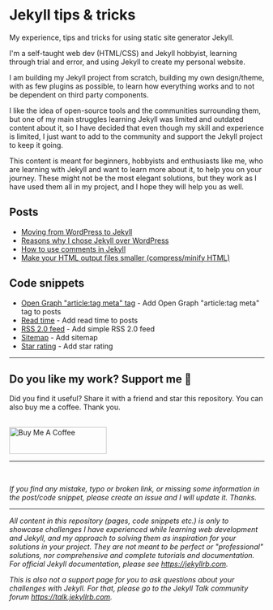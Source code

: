 # Jekyll tips & tricks

My experience, tips and tricks for using static site generator Jekyll.

I'm a self-taught web dev (HTML/CSS) and Jekyll hobbyist, learning through trial and error, and using Jekyll to create my personal website.

I am building my Jekyll project from scratch, building my own design/theme, with as few plugins as possible, to learn how everything works and to not be dependent on third party components.

I like the idea of open-source tools and the communities surrounding them, but one of my main struggles learning Jekyll was limited and outdated content about it, so I have decided that even though my skill and experience is limited, I just want to add to the community and support the Jekyll project to keep it going.

This content is meant for beginners, hobbyists and enthusiasts like me, who are learning with Jekyll and want to learn more about it, to help you on your journey. These might not be the most elegant solutions, but they work as I have used them all in my project, and I hope they will help you as well.

## Posts

- [Moving from WordPress to Jekyll](https://github.com/mareklexuan/jekyll-tips-tricks/blob/main/posts/moving-from-wordpress-to-jekyll.md)
- [Reasons why I chose Jekyll over WordPress](https://github.com/mareklexuan/jekyll-tips-tricks/blob/main/posts/reasons-why-i-chose-jekyll-over-wordpress.md)
- [How to use comments in Jekyll](https://github.com/mareklexuan/jekyll-tips-tricks/blob/main/posts/how-to-use-comments-in-jekyll.md)
- [Make your HTML output files smaller (compress/minify HTML)](https://github.com/mareklexuan/jekyll-tips-tricks/blob/main/posts/make-your-html-output-files-smaller-compress-minify-html.md)

## Code snippets

- [Open Graph "article:tag meta" tag](https://github.com/mareklexuan/jekyll-tips-tricks/blob/main/code-snippets/open-graph-meta-tag-article-tag.md) - Add Open Graph "article:tag meta" tag to posts
- [Read time](https://github.com/mareklexuan/jekyll-tips-tricks/blob/main/code-snippets/read-time.md) - Add read time to posts
- [RSS 2.0 feed](https://github.com/mareklexuan/jekyll-tips-tricks/blob/main/code-snippets/rss-2.0-feed.md) - Add simple RSS 2.0 feed
- [Sitemap](https://github.com/mareklexuan/jekyll-tips-tricks/blob/main/code-snippets/sitemap.md) - Add sitemap
- [Star rating](https://github.com/mareklexuan/jekyll-tips-tricks/blob/main/code-snippets/star-rating.md) - Add star rating

---

## Do you like my work? Support me 💓

Did you find it useful? Share it with a friend and star this repository. You can also buy me a coffee. Thank you.

<br>
<a href="https://www.buymeacoffee.com/mareklexuan" target="_blank"><img src="https://cdn.buymeacoffee.com/buttons/v2/default-yellow.png" alt="Buy Me A Coffee" style="height: 53px !important;width: 192px !important;" ></a>
<br>

---

<br>

_If you find any mistake, typo or broken link, or missing some information in the post/code snippet, please create an issue and I will update it. Thanks._
<br>

---

_All content in this repository (pages, code snippets etc.) is only to showcase challenges I have experienced while learning web development and Jekyll, and my approach to solving them as inspiration for your solutions in your project. They are not meant to be perfect or "professional" solutions, nor comprehensive and complete tutorials and documentation. For official Jekyll documentation, please see <https://jekyllrb.com>._

_This is also not a support page for you to ask questions about your challenges with Jekyll. For that, please go to the Jekyll Talk community forum <https://talk.jekyllrb.com>._
